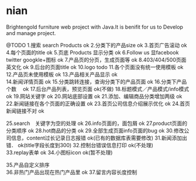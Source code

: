 nian
====

Brightengold furniture web project with Java.It is benifit for us to Develop and manage project.

@TODO
1.搜索 search Products							ok
2.分类下的产品size									ok
3.首页广告滚动										ok
4.每个页面的title									ok
5.页底 Products 显示分类								ok
6.Follow us 显facebook twitter googkle+图标		ok
7.产品页的分页，生成页面等								ok
8.403/404/500页面　英文化							ok
9.后台的页面title									ok
10.logo											todo
11.各个页面没有统一使用模板								ok
12.产品页未使用模板									ok
13.产品相关产品显示									ok			
14.新闻详情页面										ok
15.分类跳转连接，查询分类下的产品页面							ok
16.分类下产品个数　									ok
17.后台产品列表，预览页面								ok(不做)
18.标题模式／产品模式/info模式							ok
19.网站关键字										ok
20.网站底部设置										ok
21.添加、编辑商品分类增加两级								ok
22.新闻链接在各个页面的正确设置								ok
23.首页公司信息介绍展示优化								ok
24.首页新闻链接不对									ok

25.search　关键字为空的处理								ok
26.info页面的，面包屑									ok
27.product页面的分类顺序								ok
28.hot商品的分类									ok
29.全部生成页面info页面的bug							ok
30.修改公司信息，content过长记录日志报错					ok(已有的数据库表需要修改)
31.新闻添加出错．										ok(title字段长度到300)
32.控制台错误信息打印									ok(不处理)								
33.replay表单										ok
34.小图标icon											ok(暂不处理)

35.产品自定义排序					
36.非热门产品出现在热门产品里								ok
37.留言内容长度控制
